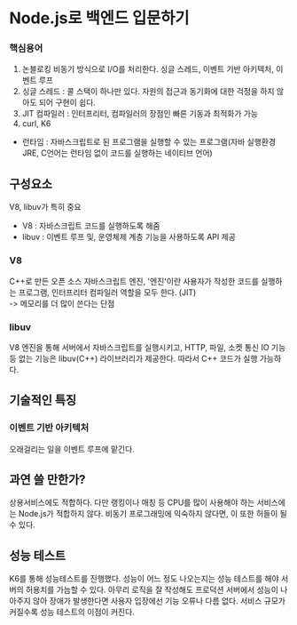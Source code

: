 # Node.js로 백엔드 입문하기
### 핵심용어
1. 논블로킹 비동기 방식으로 I/O를 처리한다. 싱글 스레드, 이벤트 기반 아키텍처, 이벤트 루프
2. 싱글 스레드 : 콜 스택이 하나만 있다. 자원의 접근과 동기화에 대한 걱정을 하지 않아도 되어 구현이 쉽다.
3. JIT 컴파일러 : 인터프리터, 컴파일러의 장점인 빠른 기동과 최적화가 가능
4. curl, K6 

- 런타임 : 자바스크립트로 된 프로그램을 실행할 수 있는 프로그램(자바 실행환경 JRE, C언어는 런타임 없이 코드를 실행하는 네이티브 언어)

## 구성요소
V8, libuv가 특히 중요
- V8 : 자바스크립트 코드를 실행하도록 해줌
- libuv : 이벤트 루프 및, 운영체제 계층 기능을 사용하도록 API 제공

### V8
C++로 만든 오픈 소스 자바스크립트 엔진, '엔진'이란 사용자가 작성한 코드를 실행하는 프로그램, 인터프리터 컴파일러 역할을 모두 한다. (JIT)  
-> 메모리를 더 많이 쓴다는 단점

### libuv
V8 엔진을 통해 서버에서 자바스크립트를 실행시키고, HTTP, 파일, 소켓 통신 IO 기능등 없는 기능은 libuv(C++) 라이브러리가 제공한다. 따라서 C++ 코드가 실행 가능하다.

## 기술적인 특징
### 이벤트 기반 아키텍처
오래걸리는 일을 이벤트 루프에 맡긴다. 

## 과연 쓸 만한가?
상용서비스에도 적합하다. 다만 랭킹이나 매칭 등 CPU를 많이 사용해야 하는 서비스에는 Node.js가 적합하지 않다. 비동기 프로그래밍에 익숙하지 않다면, 이 또한 허들이 될 수 있다.

## 성능 테스트
K6를 통해 성능테스트를 진행했다. 성능이 어느 정도 나오는지는 성능 테스트를 해야 서버의 허용치를 가늠할 수 있다. 아무리 로직을 잘 작성해도 프로덕션 서버에서 성능이 나아주지 않아 장애가 발생한다면 사용자 입장에선 기능 오류나 다름 없다. 서비스 규모가 커질수록 성능 테스트의 이점이 커진다.